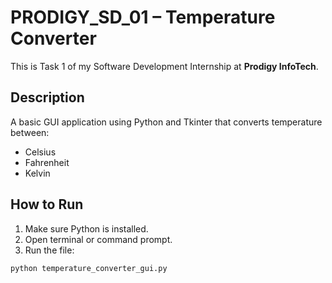 # PRODIGY_SD_01 – Temperature Converter

This is Task 1 of my Software Development Internship at **Prodigy InfoTech**.

## Description
A basic GUI application using Python and Tkinter that converts temperature between:
- Celsius
- Fahrenheit
- Kelvin

## How to Run
1. Make sure Python is installed.
2. Open terminal or command prompt.
3. Run the file:
```bash
python temperature_converter_gui.py
